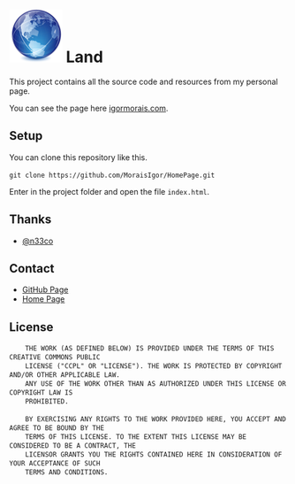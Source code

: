 # ![1] Land

This project contains all the source code and resources from my personal page.

You can see the page here [igormorais.com](http://igormorais.com).


Setup
-----

You can clone this repository like this.

`git clone https://github.com/MoraisIgor/HomePage.git`

Enter in the project folder and open the file `index.html`.


Thanks
------

* [@n33co](https://twitter.com/n33co)


Contact
-------

* [GitHub Page](http://moraisigor.github.io)
* [Home Page](http://igormorais.com)


License
-------

```
    THE WORK (AS DEFINED BELOW) IS PROVIDED UNDER THE TERMS OF THIS CREATIVE COMMONS PUBLIC
    LICENSE ("CCPL" OR "LICENSE"). THE WORK IS PROTECTED BY COPYRIGHT AND/OR OTHER APPLICABLE LAW.
    ANY USE OF THE WORK OTHER THAN AS AUTHORIZED UNDER THIS LICENSE OR COPYRIGHT LAW IS
    PROHIBITED.

    BY EXERCISING ANY RIGHTS TO THE WORK PROVIDED HERE, YOU ACCEPT AND AGREE TO BE BOUND BY THE
    TERMS OF THIS LICENSE. TO THE EXTENT THIS LICENSE MAY BE CONSIDERED TO BE A CONTRACT, THE
    LICENSOR GRANTS YOU THE RIGHTS CONTAINED HERE IN CONSIDERATION OF YOUR ACCEPTANCE OF SUCH
    TERMS AND CONDITIONS.
```


[1]: https://raw.githubusercontent.com/MoraisIgor/HomePage/master/raw/web.png
